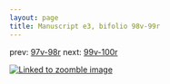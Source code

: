 ```yaml
---
layout: page
title: Manuscript e3, bifolio 98v-99r
---
```


prev: [97v-98r](../97v-98r/) next: [99v-100r](../99v-100r/)



[![Linked to zoomble image](http://www.homermultitext.org/iipsrv?IIIF=/project/homer/pyramidal/deepzoom/hmt/e3bifolio/v1/vb_98v_99r.tif/full/2000,/0/default.jpg)](http://www.homermultitext.org/ict2/?urn=urn:cite2:hmt:e3bifolio.v1:vb_98v_99r)

